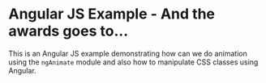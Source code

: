 # Angular JS Example - And the awards goes to...

This is an Angular JS example demonstrating how can we do animation using the `ngAnimate` module and also how to manipulate CSS classes using Angular.
